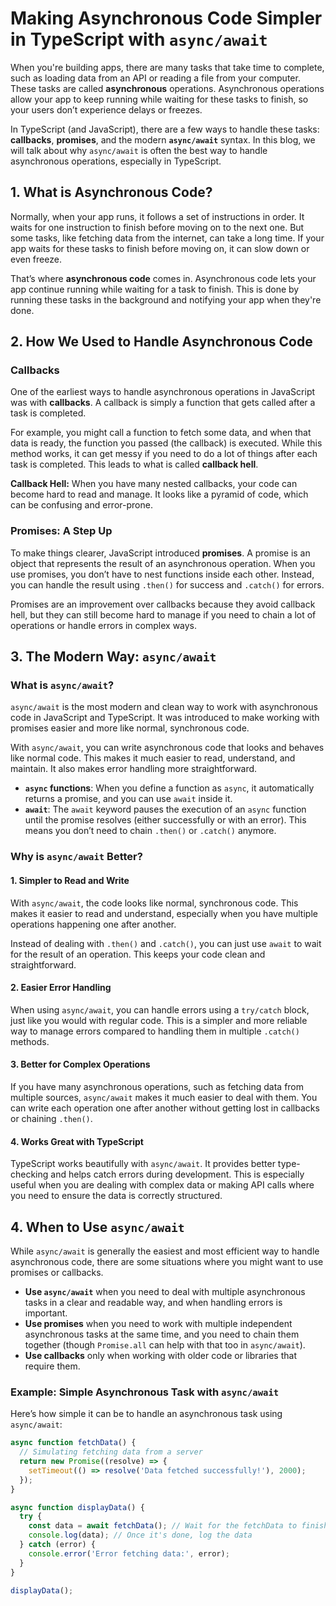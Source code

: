 # Making Asynchronous Code Simpler in TypeScript with `async/await`

When you're building apps, there are many tasks that take time to complete, such as loading data from an API or reading a file from your computer. These tasks are called **asynchronous** operations. Asynchronous operations allow your app to keep running while waiting for these tasks to finish, so your users don’t experience delays or freezes.

In TypeScript (and JavaScript), there are a few ways to handle these tasks: **callbacks**, **promises**, and the modern **`async/await`** syntax. In this blog, we will talk about why `async/await` is often the best way to handle asynchronous operations, especially in TypeScript.

## 1. What is Asynchronous Code?

Normally, when your app runs, it follows a set of instructions in order. It waits for one instruction to finish before moving on to the next one. But some tasks, like fetching data from the internet, can take a long time. If your app waits for these tasks to finish before moving on, it can slow down or even freeze.

That’s where **asynchronous code** comes in. Asynchronous code lets your app continue running while waiting for a task to finish. This is done by running these tasks in the background and notifying your app when they're done.

## 2. How We Used to Handle Asynchronous Code

### **Callbacks**

One of the earliest ways to handle asynchronous operations in JavaScript was with **callbacks**. A callback is simply a function that gets called after a task is completed. 

For example, you might call a function to fetch some data, and when that data is ready, the function you passed (the callback) is executed. While this method works, it can get messy if you need to do a lot of things after each task is completed. This leads to what is called **callback hell**.

**Callback Hell:** When you have many nested callbacks, your code can become hard to read and manage. It looks like a pyramid of code, which can be confusing and error-prone.

### **Promises: A Step Up**

To make things clearer, JavaScript introduced **promises**. A promise is an object that represents the result of an asynchronous operation. When you use promises, you don’t have to nest functions inside each other. Instead, you can handle the result using `.then()` for success and `.catch()` for errors.

Promises are an improvement over callbacks because they avoid callback hell, but they can still become hard to manage if you need to chain a lot of operations or handle errors in complex ways.

## 3. The Modern Way: `async/await`

### **What is `async/await`?**

`async/await` is the most modern and clean way to work with asynchronous code in JavaScript and TypeScript. It was introduced to make working with promises easier and more like normal, synchronous code.

With `async/await`, you can write asynchronous code that looks and behaves like normal code. This makes it much easier to read, understand, and maintain. It also makes error handling more straightforward.

- **`async` functions**: When you define a function as `async`, it automatically returns a promise, and you can use `await` inside it.
- **`await`**: The `await` keyword pauses the execution of an `async` function until the promise resolves (either successfully or with an error). This means you don’t need to chain `.then()` or `.catch()` anymore.

### **Why is `async/await` Better?**

#### **1. Simpler to Read and Write**

With `async/await`, the code looks like normal, synchronous code. This makes it easier to read and understand, especially when you have multiple operations happening one after another.

Instead of dealing with `.then()` and `.catch()`, you can just use `await` to wait for the result of an operation. This keeps your code clean and straightforward.

#### **2. Easier Error Handling**

When using `async/await`, you can handle errors using a `try/catch` block, just like you would with regular code. This is a simpler and more reliable way to manage errors compared to handling them in multiple `.catch()` methods.

#### **3. Better for Complex Operations**

If you have many asynchronous operations, such as fetching data from multiple sources, `async/await` makes it much easier to deal with them. You can write each operation one after another without getting lost in callbacks or chaining `.then()`.

#### **4. Works Great with TypeScript**

TypeScript works beautifully with `async/await`. It provides better type-checking and helps catch errors during development. This is especially useful when you are dealing with complex data or making API calls where you need to ensure the data is correctly structured.

## 4. When to Use `async/await`

While `async/await` is generally the easiest and most efficient way to handle asynchronous code, there are some situations where you might want to use promises or callbacks. 

- **Use `async/await`** when you need to deal with multiple asynchronous tasks in a clear and readable way, and when handling errors is important.
- **Use promises** when you need to work with multiple independent asynchronous tasks at the same time, and you need to chain them together (though `Promise.all` can help with that too in `async/await`).
- **Use callbacks** only when working with older code or libraries that require them.

### Example: Simple Asynchronous Task with `async/await`

Here’s how simple it can be to handle an asynchronous task using `async/await`:

```typescript
async function fetchData() {
  // Simulating fetching data from a server
  return new Promise((resolve) => {
    setTimeout(() => resolve('Data fetched successfully!'), 2000);
  });
}

async function displayData() {
  try {
    const data = await fetchData(); // Wait for the fetchData to finish
    console.log(data); // Once it's done, log the data
  } catch (error) {
    console.error('Error fetching data:', error);
  }
}

displayData();
